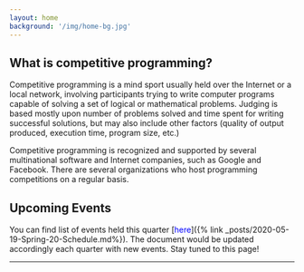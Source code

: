 ```yaml
---
layout: home
background: '/img/home-bg.jpg'
---
```

## What is competitive programming?
Competitive programming is a mind sport usually held over the Internet or a local network, involving participants trying to write computer programs capable of solving a set of logical or mathematical problems. Judging is based mostly upon number of problems solved and time spent for writing successful solutions, but may also include other factors (quality of output produced, execution time, program size, etc.)

Competitive programming is recognized and supported by several multinational software and Internet companies, such as Google and Facebook. There are several organizations who host programming competitions on a regular basis.

## Upcoming Events

You can find list of events held this quarter [<span style = "color:blue">here</span>]({% link _posts/2020-05-19-Spring-20-Schedule.md%}). The document would be updated accordingly each quarter with new events. Stay tuned to this page!

----
